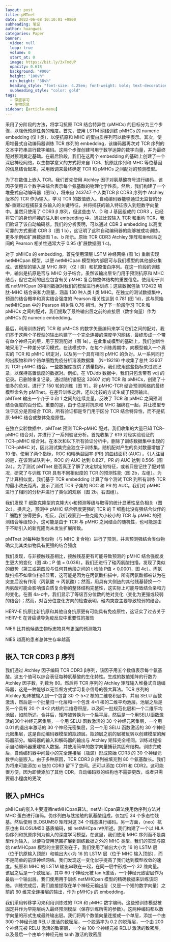 ```yaml
---
layout: post
title: pMTnet
date: 2022-06-08 10:10:01 +0800
subheading: 笔记
author: huangwei
categories: Paper
banner:
  video: null
  loop: true
  volume: 0
  start_at: 0
  image: https://bit.ly/3xTmdUP
  opacity: 0.618
  background: "#000"
  height: "100vh"
  min_height: "38vh"
  heading_style: "font-size: 4.25em; font-weight: bold; text-decoration: underline"
  subheading_style: "color: gold"
tags: 
  - 深度学习 
  - 生物信息
sidebar: [article-menu]
---
```


采用了分阶段的方法，将学习抗原 TCR 结合特异性 (pMHCs) 的目标分为三个步骤，以降低预测任务的难度。首先，使用 LSTM 网络训练 pMHCs 的 numeric embedding  (仅 I 类)，以便抗原和 MHC 的蛋白质序列可以数字表示。其次，使用堆叠式自动编码器训练 TCR 序列的 embedding，该编码器再次对 TCR 序列的文本字符串进行数字编码。这两个步骤创建可用于数学运算的数字向量，并为最终配对预测奠定基础。在最后阶段，我们在这两个 embedding 的基础上创建了一个深层神经网络，以生物学意义的方式将来自 TCR、抗原肽序列和 MHC 等位基因的信息结合起来。采用微调来最终确定 TCR 和 pMHCs 之间配对的预测模型。 

为了在数值上嵌入 TCR。我们首先使用 Atchley 因子对氨基酸符号进行编码，该因子使用五个数字来综合表示每个氨基酸的物理化学性质。然后，我们构建了一个堆叠式自动编码器（图1a），将来自 243747 个人类TCR β CDR3 序列中 Atchley 版本的 TCR 作为输入，学习 TCR 的数值嵌入。自动编码器能够通过无监督的分解-重建过程捕获复杂输入的关键特征，并将捕获的输入特征嵌入到短数字向量中。虽然只使用了 CDR3 β 序列，但这些由 V、D 和 J 基因组成的 CDR3 ，已经将它们的身份间接的注入到 embedding 中。通过比较输入 TCR 和重构 TCR，我们验证了该自动编码器。我们的分析表明，可以通过 CDR 3 embedding 以高度可靠的方式重建 CDR 3（图 1 b），这证明了这种自动编码器的能够被成功训练。更多示例如扩展数据图 1 a、b 所示。原始 TCR CDR3 Atchley 矩阵和`重构矩阵`之间的 Pearson 相关性通常大于 0.95 (扩展数据图 1 c)。

对于 pMHCs 的 embedding，首先使用深层 LSTM 神经网络 (图 1c) 重新实现 netMHCpan 模型，以便 netMHCpan 模型的内部层可与我们模型的其他部分集成。该模型的输入是 MHC 序列（仅 I 类）和抗原蛋白序列。在这一阶段的训练中，输出是抗原是否与 MHC 分子结合。虽然该输出层专门用于预测抗原和 MHC 结合，但它之前的层应包含有关 pMHC 复合物整体结构的重要信息。使用用于训练 netMHCpan 的相同数据对我们的模型进行再训练；这些数据包括 172422 项肽-MHC 结合亲和力测量，涵盖 130 种人类 I 类 MHC。在独立的测试数据集中，预测的结合概率和真实结合强度的 Pearson 相关性达到 0.781 (图 1d)，这与原始 netMHCpan 中的 Pearson 相关性 0.76 相当。为了下一阶段学习 TCR 和 pMHCs 之间的配对，我们提取了最终输出层之前的直接层（数字向量）作为 pMHCs 的 numeric embedding。

最后，利用训练好的 TCR 和 pMHCS 的数字矢量编码来学习它们之间的配对。我们基于这两个子模型的输出构建了一个完全连接的深度学习网络，最终形成一个带有单个神经元的层，用于预测配对（图 1e）。在此集成模型的基础上，我们创新性地采用了一种差分学习模式，在该模式中，在每个训练周期中，向模型输入一个真实的 TCR 和 pMHC 绑定对，以及另一个具有相同 pMHC 的负对。从一系列同行的出版物和四个铬单细胞免疫分析溶液数据集 （N=19219) 中收集了总共 32607 对 TCR–pMHC 结合。一些数据库提供了质量指标，我们使用这些指标来过滤记录，以保持高置信度的数据对。例如，在 VDJdb 数据中，我们只包含带有 vdj 的记录。已删除重复记录。通过随机错配这 32607 对的 TCR 和 pMHCs，创建了十倍多的负对。进行了 150 轮的训练（图 1f）。将 pMHC-TCR 结合预测网络的最终模型命名为 pMTnet。在差异训练之后，还以比较的方式生成了预测输出。pMTnet 输出一个介于 0 和 1 之间的连续变量，反映了 TCR 和 pMHC 之间预测结合强度的百分位。重要的是，由于总是将抗原和 MHC 捆绑在一起，并让模型专注于区分是否结合 TCR，所有验证都是专门用于区分 TCR 结合特异性，而不是抗原-MHC 结合或整体免疫原性。 

在独立实验数据中，pMTnet 预测 TCR–pMHC 配对。我们收集的大量已知 TCR–pMHC 结合对，并进行了一系列验证分析。首先收集了 619 对经实验验证的 TCR–pMHC 结合对。在本次和以下所有验证分析中，删除了训练数据集中出现的 TCR–pMHC 对，因此测试集完全独立于训练集。随机配对产生的负对数量增加了 10 倍。使用了两个指标，ROC 和精确召回率 (PR) 的曲线面积 (AUC) 。引人注目的是，在该测试队列中，ROC 的 AUC 达到 0.827，PR 的 AUC 达到 0.566（图 2a）。为了测试 pMTnet 是否真正了解了决定绑定的特征，或者只是记住了配对情况，研究了与训练 TCR 具有不同相似度的 TCR 的预测性能（图 2b，左组）。为了计算相似度，我们基于 TCR embedding 计算了每个测试 TCR 到所有训练 TCR 的最小欧氏距离。显示了测试 TCR 子集的 ROC 和 PR 的 AUC。我们对 pMHC 进行了相同的分析并进行了类似的观察（图 2b，右图组）。

我们发现 T 细胞克隆型的克隆大小和预测等级与取得的统计显著性呈负相关（图 2c）。换言之，预测中 pMHC 结合强度更强的 TCR 的 T 细胞比没有强结合伙伴的 T 细胞扩张得更多。相反，我们观察到一些克隆大小较小的 TCR 与 pMHC 的预测结合等级较小，这可能是由于 TCR 与 pMHC 之间结合的随机性，也可能是由于不断引入的新克隆尚未发生扩展所致。

pMTnet 对每种肽类似物（与 MHC 复合物）进行了预测，并且预测强结合类似物确实比其类似物具有更强的结合强度

我们发现，与非接触残基相比，接触残基更有可能导致预测的 pMHC 结合强度发生更大的变化（图 4b；P 值 = 0.036）。我们还进行了硅丙氨酸扫描，发现了类似的趋势（第三或第四段与任何其他段之间的 t 检验 P值 < 0.0001，图 4c）。丙氨酸扫描不如零位扫描显著，这可能是因为在丙氨酸扫描中，所有丙氨酸都被认为在突变后没有作用（丙氨酸 → 丙氨酸）；然而，用具有大侧链的其他残基替换一个丙氨酸可能会影响蛋白质复合物的整体结构完整性，这实际上可能导致结合亲和力的变化。在图 4a-c中，我们显示了等级百分位数的绝对变化（变化为更强或较弱的结合）；然而，对百分位变化方向的检查表明，硅内突变主要导致较弱的结合。 

HERV-E 抗原比新抗原和其他自身抗原更有可能具有免疫原性，这证实了过去关于 HERV-E 在肾癌诱导免疫反应中重要性的报告 

NIES 比其他候选生物标志物具有更强的预测能力

NIES 越高的患者总体生存率越高

## 嵌入 TCR CDR3 β 序列

我们通过 Atchley 因子编码 TCR CDR3 β序列，该因子用五个数值表示每个氨基酸。这五个值可以综合表征每种氨基酸的生化特性。生成的数值矩阵的行数为 Atchley 因子数，列数为 80。然后将 TCR 序列的 Atchley 矩阵输入堆叠式自动编码器，这是一种能够以无监督方式学习复杂信号的强大算法。TCR 序列的 Atchley 矩阵被输入到一个包含 30 个 5×2 核的二维卷积层中，并用 SELU 函数激活，然后是一个批量归一化层和一个包含 4×1 核的二维平均池层。池层之后是另一个具有 20 个 4×2 内核的二维卷积层，以及同一批规范化层和一个二维平均池层，如前所述。合并后，矩阵被转换为一个扁平层，然后是一个用SELU函数激活的30个神经元密集层，一个用 SELU 函数激活的 30 个神经元密集层，一个用 0.01 的退出率激活的 30 个神经元密集层，另一个用 SELU 函数激活的 30 个神经元密集层，这是自动编码器模型的瓶颈层。瓶颈层之前的层被反转以创建模型的解码器部分。编码器的输入和解码器的输出与 Atchley 矩阵完全相同。训练过程指示自动编码器重建输入数据，并使用简单的数字向量捕获其固有结构。训练完成后，自动编码器中间最小的完全连接层（瓶颈）形成原始 CDR3 的 30 个神经元数字向量嵌入。由于多种原因，TCR CDR3 β 序列被填充到 80 个氨基酸长。我们为将来可能添加 α 链的 CDR3 留下了空间。还可以添加 CDR1 和 CDR2。这可能很方便，因为即使添加了其他 CDR，自动编码器的结构也不需要更改，或者只需要最小程度的更改 

## 嵌入 pMHCs

pMHCs的嵌入主要遵循netMHCpan算法。netMHCpan算法使用伪序列方法对 MHC 蛋白进行编码。伪序列由与肽接触的氨基酸组成，仅包括 34 个多态性残基。然后使用 BLOSUM50 矩阵对这 34 个残基进行编码。另一方面，（neo）抗原也由 BLOSUM50 基质编码，如 netMHCpa n中所述。我们构建了一个以 HLA 伪序列和抗原序列为输入的深度学习模型。在这里，我们使用 MHC 序列而不是类型作为输入，以便将使用范围扩展到训练数据之外的 MHC 类型。我们的实现与原始 netMHCpan 模型的主要区别在于，我们使用了输出大小为 16 的 LSTM 层（位于抗原输入顶部）和输出大小为 16 的 LSTM 层（位于 MHC 输入顶部），而不是简单的前馈神经网络。我们发现这一变化似乎提高了我们达到模型收敛的速度。抗原和 MHC 的 LSTM 输出串联在一起，在同一层中形成一个 32 维向量。该层之后是一个致密层，其中 60 个神经元被 tan h激活，一个神经元致密层作为最后一个输出层。我们使用用于训练 netMHCpan 模型的精确数据来训练该网络。训练完成后，我们直接提取在单个神经元输出层（又是一个短的数字向量）之前的 60 维完全连接层的输出，作为 pMHCs 的 embedding。


我们采用转移学习来利用训练过的 TCR 和 pMHC 数字编码。这些预训练模型被固定并作为早期层纳入最终预测模型（保存训练所需的参数）。这两种编码都以数字向量的形式生成最终输出层。我们将两个数值向量连接成一个单层，添加一个由 300 个神经元被 RELU 激活的致密层，一个脱落率为 0.2 的脱落层，一个由 200 个神经元被 RELU 激活的致密层，一个由 100 个神经元被 RELU 激活的致密层，以及最后一个由单个神经元被 tanh 激活的致密层


